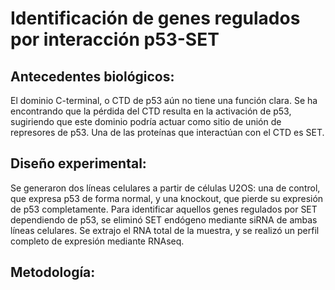 # Identificación de genes regulados por interacción p53-SET
## Antecedentes biológicos:
El dominio C-terminal, o CTD de p53 aún no tiene una función clara. Se ha encontrando que la pérdida del CTD resulta en la activación de p53, sugiriendo que este dominio podría actuar como sitio de unión de represores de p53. Una de las proteínas que interactúan con el CTD es SET. 

## Diseño experimental:
Se generaron dos líneas celulares a partir de células U2OS: una de control, que expresa p53 de forma normal, y una knockout, que pierde su expresión de p53 completamente.
Para identificar aquellos genes regulados por SET dependiendo de p53, se eliminó SET endógeno mediante siRNA de ambas líneas celulares. Se extrajo el RNA total de la muestra, y se realizó un perfil completo de expresión mediante RNAseq.

## Metodología:

